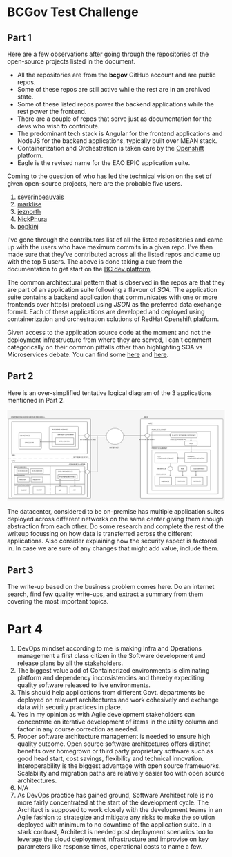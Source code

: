 # BCGov Test Challenge

## Part 1

Here are a few observations after going through the repositories of the 
open-source projects listed in the document.

- All the repositories are from the **bcgov** GitHub account and are public repos.
- Some of these repos are still active while the rest are in an archived state.
- Some of these listed repos power the backend applications while the rest power 
the frontend.
- There are a couple of repos that serve just as documentation for the devs who 
wish to contribute.
- The predominant tech stack is Angular for the frontend applications 
and NodeJS for the backend applications, typically built over MEAN stack.
- Containerization and Orchestration is taken care by the 
[Openshift](https://www.redhat.com/en/technologies/cloud-computing/openshift) platform.
- Eagle is the revised name for the EAO EPIC application suite.

Coming to the question of who has led the technical vision on the set of given
open-source projects, here are the probable five users.
1. [severinbeauvais](https://github.com/severinbeauvais)
2. [marklise](https://github.com/marklise)
3. [jeznorth](https://github.com/jeznorth)
4. [NickPhura](https://github.com/NickPhura)
5. [popkinj](https://github.com/popkinj)

I've gone through the contributors list of all the listed repositories and came
up with the users who have maximum commits in a given repo. I've then made sure
that they've contributed across all the listed repos and came up with the top 5
users. The above is done taking a cue from the documentation to get start on the
[BC dev platform](https://developer.gov.bc.ca/Getting-Started-on-the-DevOps-Platform/How-to-request-new-GitHub-user-access-or-repository-creation).

The common architectural pattern that is observed in the repos are that they are
part of an application suite following a flavour of *SOA*. The application suite
contains a backend application that communicates with one or more frontends over
http(s) protocol using *JSON* as the preferred data exchange format. Each of these 
applications are developed and deployed using containerization and orchestration
solutions of RedHat Openshift platform. 

Given access to the application source code at the moment and not the deployment
infrastructure from where they are served, I can't comment categorically on their
common pitfalls other than highlighting SOA vs Microservices debate. You can find
some [here](https://dzone.com/articles/microservices-vs-soa-is-there-any-difference-at-al)
and [here](https://www.ibm.com/cloud/blog/soa-vs-microservices). 

## Part 2

Here is an over-simplified tentative logical diagram of the 3 applications mentioned in Part 2.

![Logical diagram](images/logical-diagram.png)

The datacenter, considered to be on-premise has multiple application suites
deployed across different networks on the same center giving them enough 
abstraction from each other. Do some research and complete the rest of the 
writeup focussing on how data is transferred across the different applications.
Also consider explaining how the security aspect is factored in. In case we are
sure of any changes that might add value, include them.

## Part 3

The write-up based on the business problem comes here. Do an internet search, find
few quality write-ups, and extract a summary from them covering the most
important topics.

# Part 4

1. DevOps mindset according to me is making Infra and Operations management a first class citizen in the Software development and release plans by all the stakeholders.  
2. The biggest value add of Containerized environments is eliminating platform and dependency inconsistencies and thereby expediting quality software released to live environments. 
3. This should help applications from different Govt. departments be deployed on relevant architectures and work cohesively and exchange data with security practices in place.    
4. Yes in my opinion as with Agile development stakeholders can concentrate on iterative development of items in the utility column and factor in any course correction as needed. 
5. Proper software architecture management is needed to ensure high quality outcome. Open source software architectures offers distinct benefits over homegrown or third party proprietary software such as good head start, cost savings, flexibility and technical innovation. Interoperability is the biggest advantage with open source frameworks. Scalability and migration paths are relatively easier too with open source architectures.  
6. N/A
7. As DevOps practice has gained ground, Software Architect role is no more fairly concentrated at the start of the development cycle. The Architect is supposed to work closely with the development teams in an Agile fashion to strategize and mitigate any risks to make the solution deployed with minimum to no downtime of the application suite. In a stark contrast, Architect is needed post deployment scenarios too to leverage the cloud deployment infrastructure and improvise on key parameters like response times, operational costs to name a few. 

